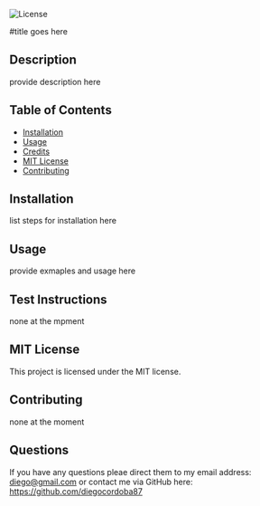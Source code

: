 ![License](https://img.shields.io/badge/License-MIT-red)
  
#title goes here

## Description
provide description here





## Table of Contents 
* [Installation](#installation)
* [Usage](#usage)
* [Credits](#credits)
* [MIT License](#MIT-License)
* [Contributing](#Contributing)


## Installation
list steps for installation here


## Usage 
provide exmaples and usage here


## Test Instructions

none at the mpment


## MIT License

This project is licensed under the MIT license.


## Contributing

none at the moment

## Questions

If you have any questions pleae direct them to my email address: diego@gmail.com or contact me via GitHub here: 
https://github.com/diegocordoba87
 
